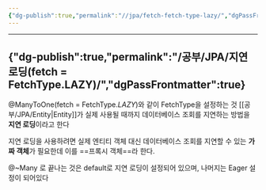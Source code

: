 ```yaml
---
{"dg-publish":true,"permalink":"//jpa/fetch-fetch-type-lazy/","dgPassFrontmatter":true}
---
```



---
{"dg-publish":true,"permalink":"/공부/JPA/지연 로딩(fetch = FetchType.LAZY)/","dgPassFrontmatter":true}
---

@ManyToOne(fetch = FetchType.*LAZY*)와 같이 FetchType을 설정하는 것
[[공부/JPA/Entity\|Entity]]가 실제 사용될 때까지 데이터베이스 조회를 지연하는 방법을 **지연 로딩**이라고 한다

지연 로딩을 사용하려면 실제 엔티티 객체 대신 데이터베이스 조회를 지연할 수 있는 **가짜 객체**가 필요한데 이를 ==프록시 객체==라 한다.

@~Many 로 끝나는 것은 default로 지연 로딩이 설정되어 있으며, 나머지는 Eager 설정이 되어있다